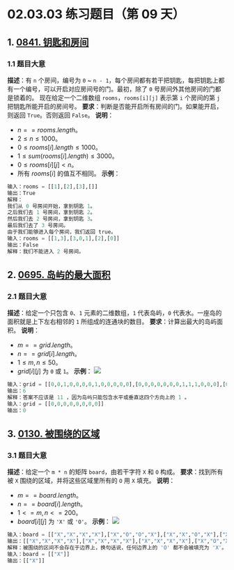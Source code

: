 # 02.03.03 练习题目（第 09 天）
## 1. [0841. 钥匙和房间](https://leetcode.cn/problems/keys-and-rooms/)
### 1.1 题目大意
**描述**：有 `n` 个房间，编号为 `0` ~ `n - 1`，每个房间都有若干把钥匙，每把钥匙上都有一个编号，可以开启对应房间号的门。最初，除了 `0` 号房间外其他房间的门都是锁着的。
现在给定一个二维数组 `rooms`，`rooms[i][j]` 表示第 `i` 个房间的第 `j` 把钥匙所能开启的房间号。
**要求**：判断是否能开启所有房间的门。如果能开启，则返回 `True`。否则返回 `False`。
**说明**：
- $n == rooms.length$。
- $2 \le n \le 1000$。
- $0 \le rooms[i].length \le 1000$。
- $1 \le sum(rooms[i].length) \le 3000$。
- $0 \le rooms[i][j] < n$。
- 所有 $rooms[i]$ 的值互不相同。
**示例**：
```python
输入：rooms = [[1],[2],[3],[]]
输出：True
解释：
我们从 0 号房间开始，拿到钥匙 1。
之后我们去 1 号房间，拿到钥匙 2。
然后我们去 2 号房间，拿到钥匙 3。
最后我们去了 3 号房间。
由于我们能够进入每个房间，我们返回 true。
输入：rooms = [[1,3],[3,0,1],[2],[0]]
输出：False
解释：我们不能进入 2 号房间。
```
## 2. [0695. 岛屿的最大面积](https://leetcode.cn/problems/max-area-of-island/)
### 2.1 题目大意
**描述**：给定一个只包含 `0`、`1` 元素的二维数组，`1` 代表岛屿，`0` 代表水。一座岛的面积就是上下左右相邻的 `1` 所组成的连通块的数目。
**要求**：计算出最大的岛屿面积。
**说明**：
- $m == grid.length$。
- $n == grid[i].length$。
- $1 \le m, n \le 50$。
- $grid[i][j]$ 为 `0` 或 `1`。
**示例**：
![](https://assets.leetcode.com/uploads/2021/05/01/maxarea1-grid.jpg)
```python
输入：grid = [[0,0,1,0,0,0,0,1,0,0,0,0,0],[0,0,0,0,0,0,0,1,1,1,0,0,0],[0,1,1,0,1,0,0,0,0,0,0,0,0],[0,1,0,0,1,1,0,0,1,0,1,0,0],[0,1,0,0,1,1,0,0,1,1,1,0,0],[0,0,0,0,0,0,0,0,0,0,1,0,0],[0,0,0,0,0,0,0,1,1,1,0,0,0],[0,0,0,0,0,0,0,1,1,0,0,0,0]]
输出：6
解释：答案不应该是 11 ，因为岛屿只能包含水平或垂直这四个方向上的 1 。
输入：grid = [[0,0,0,0,0,0,0,0]]
输出：0
```
## 3. [0130. 被围绕的区域](https://leetcode.cn/problems/surrounded-regions/)
### 3.1 题目大意
**描述**：给定一个 `m * n` 的矩阵 `board`，由若干字符 `X` 和 `O` 构成。
**要求**：找到所有被 `X` 围绕的区域，并将这些区域里所有的 `O` 用 `X` 填充。
**说明**：
- $m == board.length$。
- $n == board[i].length$。
- $1 <= m, n <= 200$。
- $board[i][j]$ 为 `'X'` 或 `'O'`。
**示例**：
![](https://assets.leetcode.com/uploads/2021/02/19/xogrid.jpg)
```python
输入：board = [["X","X","X","X"],["X","O","O","X"],["X","X","O","X"],["X","O","X","X"]]
输出：[["X","X","X","X"],["X","X","X","X"],["X","X","X","X"],["X","O","X","X"]]
解释：被围绕的区间不会存在于边界上，换句话说，任何边界上的 'O' 都不会被填充为 'X'。 任何不在边界上，或不与边界上的 'O' 相连的 'O' 最终都会被填充为 'X'。如果两个元素在水平或垂直方向相邻，则称它们是“相连”的。
输入：board = [["X"]]
输出：[["X"]]
```